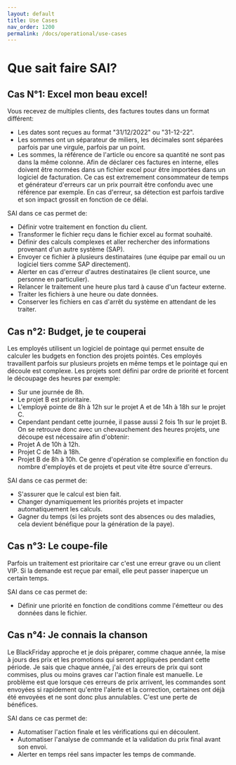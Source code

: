 ```yaml
---
layout: default
title: Use Cases
nav_order: 1200
permalink: /docs/operational/use-cases
---
```


# Que sait faire SAI?

## Cas N°1: Excel mon beau excel!

Vous recevez de multiples clients, des factures toutes dans un format différent:
- Les dates sont reçues au format "31/12/2022" ou "31-12-22".
- Les sommes ont un séparateur de miliers, les décimales sont séparées parfois par une virgule, parfois par un point.
- Les sommes, la référence de l'article ou encore sa quantité ne sont pas dans la même colonne.
Afin de déclarer ces factures en interne, elles doivent être normées dans un fichier excel pour être importées dans un logiciel de facturation.
Ce cas est extremement consommateur de temps et générateur d'erreurs car un prix pourrait être confondu avec une référence par exemple.
En cas d'erreur, sa détection est parfois tardive et son impact grossit en fonction de ce délai.

SAI dans ce cas permet de:
- Définir votre traitement en fonction du client.
- Transformer le fichier reçu dans le fichier excel au format souhaité.
- Définir des calculs complexes et aller rechercher des informations provenant d'un autre système (SAP).
- Envoyer ce fichier à plusieurs destinataires (une équipe par email ou un logiciel tiers comme SAP directement).
- Alerter en cas d'erreur d'autres destinataires (le client source, une personne en particulier).
- Relancer le traitement une heure plus tard à cause d'un facteur externe.
- Traiter les fichiers à une heure ou date données.
- Conserver les fichiers en cas d'arrêt du système en attendant de les traiter.


## Cas n°2: Budget, je te couperai

Les employés utilisent un logiciel de pointage qui permet ensuite de calculer les budgets en fonction des projets pointés.
Ces employés travaillent parfois sur plusieurs projets en même temps et le pointage qui en découle est complexe.
Les projets sont défini par ordre de priorité et forcent le découpage des heures par exemple:
- Sur une journée de 8h.
- Le projet B est prioritaire.
- L'employé pointe de 8h à 12h sur le projet A et de 14h à 18h sur le projet C.
- Cependant pendant cette journée, il passe aussi 2 fois 1h sur le projet B.
On se retrouve donc avec un chevauchement des heures projets, une découpe est nécessaire afin d'obtenir:
- Projet A de 10h à 12h.
- Projet C de 14h à 18h.
- Projet B de 8h à 10h.
Ce genre d'opération se complexifie en fonction du nombre d'employés et de projets et peut vite être source d'erreurs.

SAI dans ce cas permet de:
- S'assurer que le calcul est bien fait.
- Changer dynamiquement les priorités projets et impacter automatiquement les calculs.
- Gagner du temps (si les projets sont des absences ou des maladies, cela devient bénéfique pour la génération de la paye).


## Cas n°3: Le coupe-file

Parfois un traitement est prioritaire car c'est une erreur grave ou un client VIP.
Si la demande est reçue par email, elle peut passer inaperçue un certain temps.

SAI dans ce cas permet de:
- Définir une priorité en fonction de conditions comme l'émetteur ou des données dans le fichier.


## Cas n°4: Je connais la chanson

Le BlackFriday approche et je dois préparer, comme chaque année, la mise à jours des prix et les promotions qui seront appliquées pendant cette période.
Je sais que chaque année, j'ai des erreurs de prix qui sont commises, plus ou moins graves car l'action finale est manuelle.
Le problème est que lorsque ces erreurs de prix arrivent, les commandes sont envoyées si rapidement qu'entre l'alerte et la correction, certaines ont déjà été envoyées et ne sont donc plus annulables. C'est une perte de bénéfices.

SAI dans ce cas permet de:
- Automatiser l'action finale et les vérifications qui en découlent.
- Automatiser l'analyse de commande et la validation du prix final avant son envoi.
- Alerter en temps réel sans impacter les temps de commande.
